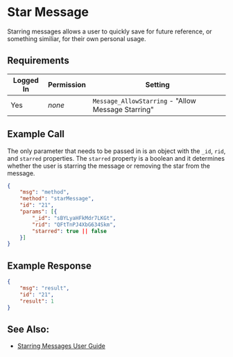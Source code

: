 # Star Message
Starring messages allows a user to quickly save for future reference, or something similiar, for their own personal usage.

## Requirements
| Logged In | Permission | Setting |
| --- | --- | --- |
| Yes | _none_ | `Message_AllowStarring` - "Allow Message Starring" |

## Example Call
The only parameter that needs to be passed in is an object with the `_id`, `rid`, and `starred` properties. The `starred` property is a boolean and it determines whether the user is starring the message or removing the star from the message.
```json
{
    "msg": "method",
    "method": "starMessage",
    "id": "21",
    "params": [{
        "_id": "sBYLyaHFkMdr7LKGt",
        "rid": "QFtTnPJ4XbG634Skm",
        "starred": true || false
    }]
}
```

## Example Response
```json
{
    "msg": "result",
    "id": "21",
    "result": 1
}
```

## See Also:
* [Starring Messages User Guide][1]

[1]:../../../user-guides/starring-messages/
